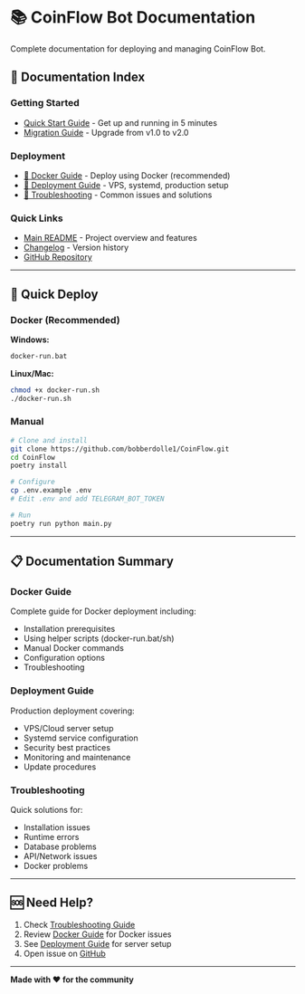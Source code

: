 # 📚 CoinFlow Bot Documentation

Complete documentation for deploying and managing CoinFlow Bot.

## 📖 Documentation Index

### Getting Started
- [Quick Start Guide](../QUICK_START.md) - Get up and running in 5 minutes
- [Migration Guide](../MIGRATION_GUIDE.md) - Upgrade from v1.0 to v2.0

### Deployment
- [🐳 Docker Guide](./DOCKER_GUIDE.md) - Deploy using Docker (recommended)
- [🚀 Deployment Guide](./DEPLOYMENT.md) - VPS, systemd, production setup
- [🔧 Troubleshooting](./TROUBLESHOOTING.md) - Common issues and solutions

### Quick Links
- [Main README](../README.md) - Project overview and features
- [Changelog](../CHANGELOG.md) - Version history
- [GitHub Repository](https://github.com/bobberdolle1/CoinFlow)

---

## 🚀 Quick Deploy

### Docker (Recommended)

**Windows:**
```cmd
docker-run.bat
```

**Linux/Mac:**
```bash
chmod +x docker-run.sh
./docker-run.sh
```

### Manual

```bash
# Clone and install
git clone https://github.com/bobberdolle1/CoinFlow.git
cd CoinFlow
poetry install

# Configure
cp .env.example .env
# Edit .env and add TELEGRAM_BOT_TOKEN

# Run
poetry run python main.py
```

---

## 📋 Documentation Summary

### Docker Guide
Complete guide for Docker deployment including:
- Installation prerequisites
- Using helper scripts (docker-run.bat/sh)
- Manual Docker commands
- Configuration options
- Troubleshooting

### Deployment Guide
Production deployment covering:
- VPS/Cloud server setup
- Systemd service configuration
- Security best practices
- Monitoring and maintenance
- Update procedures

### Troubleshooting
Quick solutions for:
- Installation issues
- Runtime errors
- Database problems
- API/Network issues
- Docker problems

---

## 🆘 Need Help?

1. Check [Troubleshooting Guide](./TROUBLESHOOTING.md)
2. Review [Docker Guide](./DOCKER_GUIDE.md) for Docker issues
3. See [Deployment Guide](./DEPLOYMENT.md) for server setup
4. Open issue on [GitHub](https://github.com/bobberdolle1/CoinFlow/issues)

---

**Made with ❤️ for the community**
